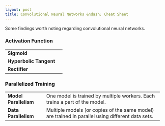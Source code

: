 ```yaml
---
layout: post
title: Convolutional Neural Networks &ndash; Cheat Sheet
---
```


Some findings worth noting regarding convolutional neural networks.

### Activation Function

| | |
|---|---|
| **Sigmoid**            | |
| **Hyperbolic Tangent** | |
| **Rectifier**          | |

### Parallelized Training

| | |
|-----------------------|-------------------------------------------------------|
| **Model Parallelism** | One model is trained by multiple workers. Each trains a part of the model. |
| **Data Parallelism**  | Multiple models (or copies of the same model) are trained in parallel using different data sets. |
